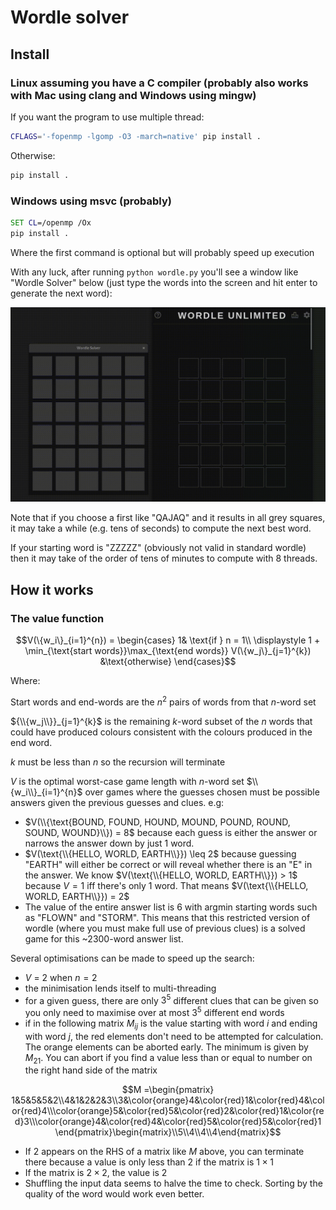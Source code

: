# Wordle solver

## Install
### Linux assuming you have a C compiler (probably also works with Mac using clang and Windows using mingw)
If you want the program to use multiple thread:
```bash
CFLAGS='-fopenmp -lgomp -O3 -march=native' pip install .
```
Otherwise:
```bash
pip install .
```

### Windows using msvc (probably)
```cmd
SET CL=/openmp /Ox
pip install .
```
Where the first command is optional but will probably speed up execution

With any luck, after running `python wordle.py` you'll see a window like "Wordle Solver"  below (just type the words into the screen and hit enter to generate the next word):

![solution.gif](solution.gif)

Note that if you choose a first like "QAJAQ" and it results in all grey squares, it may take a while (e.g. tens of seconds) to compute the next best word.

If your starting word is "ZZZZZ" (obviously not valid in standard wordle) then it may take of the order of tens of minutes to compute with 8 threads.
## How it works
### The value function
```math
V(\{w_i\}_{i=1}^{n}) = \begin{cases}
1& \text{if } n = 1\\
\displaystyle 1 + \min_{\text{start words}}\max_{\text{end words}} V(\{w_j\}_{j=1}^{k}) &\text{otherwise}
\end{cases}
```
Where:

Start words and end-words are the $n^2$ pairs of words from that $n$-word set

${\\{w_j\\}}_{j=1}^{k}$ is the remaining $k$-word subset of the $n$ words that could have produced colours consistent with the colours produced in the end word.

$k$ must be less than $n$ so the recursion will terminate

$V$ is the optimal worst-case game length with $n$-word set $\\{w_i\\}_{i=1}^{n}$ over games where the guesses chosen must be possible answers given the previous guesses and clues. e.g:
- $V(\\{\text{BOUND, FOUND, HOUND, MOUND, POUND, ROUND, SOUND, WOUND}\\}) = 8$ because each guess is either the answer or narrows the answer down by just 1 word.
- $V(\text{\\{HELLO, WORLD, EARTH\\}}) \leq 2$ because guessing "EARTH" will either be correct or will reveal whether there is an "E" in the answer. We know $V(\text{\\{HELLO, WORLD, EARTH\\}}) > 1$ because $V = 1$ iff there's only 1 word. That means $V(\text{\\{HELLO, WORLD, EARTH\\}}) = 2$
- The value of the entire answer list is 6 with argmin starting words such as "FLOWN" and "STORM". This means that this restricted version of wordle (where you must make full use of previous clues) is a solved game for this ~2300-word answer list.


Several optimisations can be made to speed up the search:
- $V$ = 2 when $n=2$ 
- the minimisation lends itself to multi-threading
- for a given guess, there are only $3^5$ different clues that can be given so you only need to maximise over at most $3^5$ different end words
- if in the following matrix $M_{ij}$ is the value starting with word $i$ and ending with word $j$, the red elements don't need to be attempted for calculation. The orange elements can be aborted early. The minimum is given by $M_{21}$. You can abort if you find a value less than or equal to number on the right hand side of the matrix
```math
M =\begin{pmatrix}
1&5&5&5&2\\4&1&2&2&3\\3&\color{orange}4&\color{red}1&\color{red}4&\color{red}4\\\color{orange}5&\color{red}5&\color{red}2&\color{red}1&\color{red}3\\\color{orange}4&\color{red}4&\color{red}5&\color{red}5&\color{red}1
\end{pmatrix}\begin{matrix}\\5\\4\\4\\4\end{matrix}
```
- If 2 appears on the RHS of a matrix like $M$ above, you can terminate there because a value is only less than 2 if the matrix is $1 \times 1$
- If the matrix is $2 \times 2$, the value is 2
- Shuffling the input data seems to halve the time to check. Sorting by the quality of the word would work even better.
